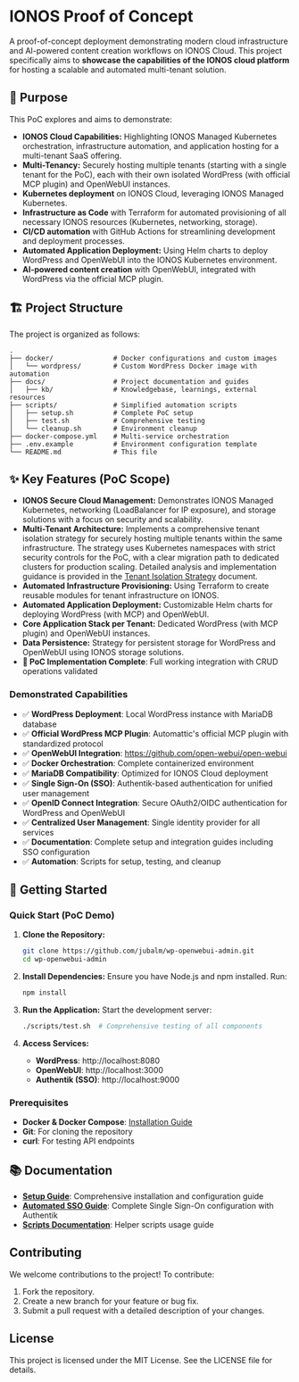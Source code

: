 # IONOS Proof of Concept

A proof-of-concept deployment demonstrating modern cloud infrastructure and AI-powered content creation workflows on IONOS Cloud. This project specifically aims to **showcase the capabilities of the IONOS cloud platform** for hosting a scalable and automated multi-tenant solution.

## 🎯 Purpose

This PoC explores and aims to demonstrate:

- **IONOS Cloud Capabilities:** Highlighting IONOS Managed Kubernetes orchestration, infrastructure automation, and application hosting for a multi-tenant SaaS offering.
- **Multi-Tenancy:** Securely hosting multiple tenants (starting with a single tenant for the PoC), each with their own isolated WordPress (with official MCP plugin) and OpenWebUI instances.
- **Kubernetes deployment** on IONOS Cloud, leveraging IONOS Managed Kubernetes.
- **Infrastructure as Code** with Terraform for automated provisioning of all necessary IONOS resources (Kubernetes, networking, storage).
- **CI/CD automation** with GitHub Actions for streamlining development and deployment processes.
- **Automated Application Deployment:** Using Helm charts to deploy WordPress and OpenWebUI into the IONOS Kubernetes environment.
- **AI-powered content creation** with OpenWebUI, integrated with WordPress via the official MCP plugin.

## 🏗️ Project Structure

The project is organized as follows:

```
.
├── docker/               # Docker configurations and custom images
│   └── wordpress/        # Custom WordPress Docker image with automation
├── docs/                 # Project documentation and guides
│   ├── kb/               # Knowledgebase, learnings, external resources
├── scripts/              # Simplified automation scripts
│   ├── setup.sh          # Complete PoC setup
│   ├── test.sh           # Comprehensive testing
│   └── cleanup.sh        # Environment cleanup
├── docker-compose.yml    # Multi-service orchestration
├── .env.example          # Environment configuration template
└── README.md             # This file
```

## ✨ Key Features (PoC Scope)

- **IONOS Secure Cloud Management:** Demonstrates IONOS Managed Kubernetes, networking (LoadBalancer for IP exposure), and storage solutions with a focus on security and scalability.
- **Multi-Tenant Architecture:** Implements a comprehensive tenant isolation strategy for securely hosting multiple tenants within the same infrastructure. The strategy uses Kubernetes namespaces with strict security controls for the PoC, with a clear migration path to dedicated clusters for production scaling. Detailed analysis and implementation guidance is provided in the [Tenant Isolation Strategy](docs/kb/tenant-isolation-strategy.md) document.
- **Automated Infrastructure Provisioning:** Using Terraform to create reusable modules for tenant infrastructure on IONOS.
- **Automated Application Deployment:** Customizable Helm charts for deploying WordPress (with MCP) and OpenWebUI.
- **Core Application Stack per Tenant:** Dedicated WordPress (with MCP plugin) and OpenWebUI instances.
- **Data Persistence:** Strategy for persistent storage for WordPress and OpenWebUI using IONOS storage solutions.
- **🎯 PoC Implementation Complete**: Full working integration with CRUD operations validated

### Demonstrated Capabilities

- ✅ **WordPress Deployment**: Local WordPress instance with MariaDB database
- ✅ **Official WordPress MCP Plugin**: Automattic's official MCP plugin with standardized protocol
- ✅ **OpenWebUI Integration**: https://github.com/open-webui/open-webui
- ✅ **Docker Orchestration**: Complete containerized environment
- ✅ **MariaDB Compatibility**: Optimized for IONOS Cloud deployment
- ✅ **Single Sign-On (SSO)**: Authentik-based authentication for unified user management
- ✅ **OpenID Connect Integration**: Secure OAuth2/OIDC authentication for WordPress and OpenWebUI
- ✅ **Centralized User Management**: Single identity provider for all services
- ✅ **Documentation**: Complete setup and integration guides including SSO configuration
- ✅ **Automation**: Scripts for setup, testing, and cleanup

## 🚀 Getting Started

### Quick Start (PoC Demo)

1. **Clone the Repository:**

   ```bash
   git clone https://github.com/jubalm/wp-openwebui-admin.git
   cd wp-openwebui-admin
   ```

2. **Install Dependencies:**
   Ensure you have Node.js and npm installed. Run:

   ```bash
   npm install
   ```

3. **Run the Application:**
   Start the development server:

   ```bash
   ./scripts/test.sh  # Comprehensive testing of all components
   ```

4. **Access Services:**
   - **WordPress**: http://localhost:8080
   - **OpenWebUI**: http://localhost:3000
   - **Authentik (SSO)**: http://localhost:9000

### Prerequisites

- **Docker & Docker Compose**: [Installation Guide](https://docs.docker.com/get-docker/)
- **Git**: For cloning the repository
- **curl**: For testing API endpoints

## 📚 Documentation

- **[Setup Guide](docs/setup-guide.md)**: Comprehensive installation and configuration guide
- **[Automated SSO Guide](docs/automated-sso-guide.md)**: Complete Single Sign-On configuration with Authentik
- **[Scripts Documentation](scripts/README.md)**: Helper scripts usage guide

## Contributing

We welcome contributions to the project! To contribute:

1. Fork the repository.
2. Create a new branch for your feature or bug fix.
3. Submit a pull request with a detailed description of your changes.

## License

This project is licensed under the MIT License. See the LICENSE file for details.
